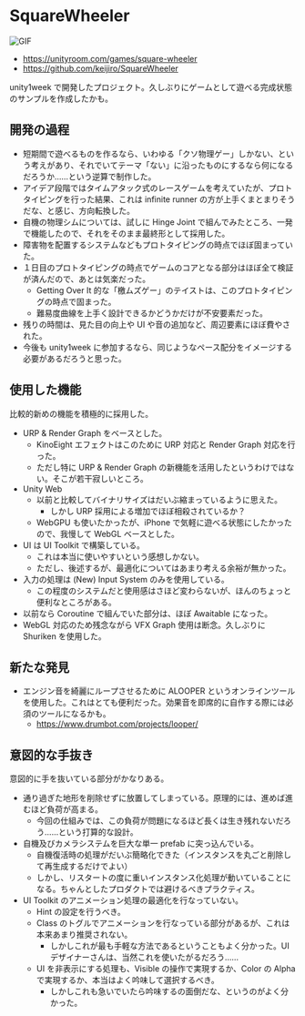 # SquareWheeler

![GIF](https://github.com/user-attachments/assets/b8d94661-1822-4f3f-94e1-902ad67a127b)

- https://unityroom.com/games/square-wheeler
- https://github.com/keijiro/SquareWheeler

unity1week で開発したプロジェクト。久しぶりにゲームとして遊べる完成状態のサンプルを作成したかも。

## 開発の過程

- 短期間で遊べるものを作るなら、いわゆる「クソ物理ゲー」しかない、という考えがあり、それでいてテーマ「ない」に沿ったものにするなら何になるだろうか……という逆算で制作した。
- アイデア段階ではタイムアタック式のレースゲームを考えていたが、プロトタイピングを行った結果、これは infinite runner の方が上手くまとまりそうだな、と感じ、方向転換した。
- 自機の物理シムについては、試しに Hinge Joint で組んでみたところ、一発で機能したので、それをそのまま最終形として採用した。
- 障害物を配置するシステムなどもプロトタイピングの時点でほぼ固まっていた。
- １日目のプロトタイピングの時点でゲームのコアとなる部分はほぼ全て検証が済んだので、あとは気楽だった。
  - Getting Over It 的な「檄ムズゲー」のテイストは、このプロトタイピングの時点で固まった。
  - 難易度曲線を上手く設計できるかどうかだけが不安要素だった。
- 残りの時間は、見た目の向上や UI や音の追加など、周辺要素にほぼ費やされた。
- 今後も unity1week に参加するなら、同じようなペース配分をイメージする必要があるだろうと思った。

## 使用した機能

比較的新めの機能を積極的に採用した。

- URP & Render Graph をベースとした。
  - KinoEight エフェクトはこのために URP 対応と Render Graph 対応を行った。
  - ただし特に URP & Render Graph の新機能を活用したというわけではない。そこが若干寂しいところ。
- Unity Web
  - 以前と比較してバイナリサイズはだいぶ縮まっているように思えた。
    - しかし URP 採用による増加でほぼ相殺されているか？
  - WebGPU も使いたかったが、iPhone で気軽に遊べる状態にしたかったので、我慢して WebGL ベースとした。
- UI は UI Toolkit で構築している。
  - これは本当に使いやすいという感想しかない。
  - ただし、後述するが、最適化についてはあまり考える余裕が無かった。
- 入力の処理は (New) Input System のみを使用している。
  - この程度のシステムだと使用感はさほど変わらないが、ほんのちょっと便利なところがある。
- 以前なら Coroutine で組んでいた部分は、ほぼ Awaitable になった。
- WebGL 対応のため残念ながら VFX Graph 使用は断念。久しぶりに Shuriken を使用した。

## 新たな発見

- エンジン音を綺麗にループさせるために ALOOPER というオンラインツールを使用した。これはとても便利だった。効果音を即席的に自作する際には必須のツールになるかも。
  - https://www.drumbot.com/projects/looper/

## 意図的な手抜き

意図的に手を抜いている部分がかなりある。

- 通り過ぎた地形を削除せずに放置してしまっている。原理的には、進めば進むほど負荷が高まる。
  - 今回の仕組みでは、この負荷が問題になるほど長くは生き残れないだろう……という打算的な設計。
- 自機及びカメラシステムを巨大な単一 prefab に突っ込んでいる。
  - 自機復活時の処理がだいぶ簡略化できた（インスタンスを丸ごと削除して再生成するだけでよい）
  - しかし、リスタートの度に重いインスタンス化処理が動いていることになる。ちゃんとしたプロダクトでは避けるべきプラクティス。
- UI Toolkit のアニメーション処理の最適化を行なっていない。
  - Hint の設定を行うべき。
  - Class のトグルでアニメーションを行なっている部分があるが、これは本来あまり推奨されない。
    - しかしこれが最も手軽な方法であるということもよく分かった。UI デザイナーさんは、当然これを使いたがるだろう……
  - UI を非表示にする処理も、Visible の操作で実現するか、Color の Alpha で実現するか、本当はよく吟味して選択するべき。
    - しかしこれも急いでいたら吟味するの面倒だな、というのがよく分かった。
